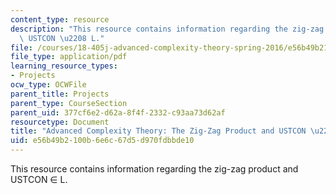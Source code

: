 ```yaml
---
content_type: resource
description: "This resource contains information regarding the zig-zag product and\
  \ USTCON \u2208 L."
file: /courses/18-405j-advanced-complexity-theory-spring-2016/e56b49b2100b6e6c67d5d970fdbbde10_MIT18_405JS16_Zig-Zag.pdf
file_type: application/pdf
learning_resource_types:
- Projects
ocw_type: OCWFile
parent_title: Projects
parent_type: CourseSection
parent_uid: 377cf6e2-d62a-8f4f-2332-c93aa73d62af
resourcetype: Document
title: "Advanced Complexity Theory: The Zig-Zag Product and USTCON \u2208 L"
uid: e56b49b2-100b-6e6c-67d5-d970fdbbde10
---
```

This resource contains information regarding the zig-zag product and USTCON ∈ L.

